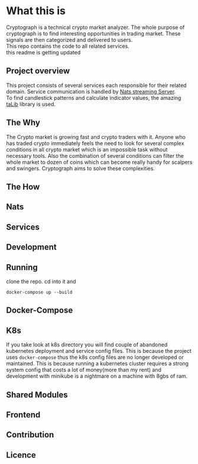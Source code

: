 # What this is

Cryptograph is a technical crypto market analyzer. The whole purpose of cryptograph is to find interesting opportunities in trading market. These signals are then categorized and delivered to users.  
This repo contains the code to all related services.  
this readme is getting updated

## Project overview

This project consists of several services each responsible for their related domain. Service communication is handled by [Nats streaming Server](https://github.com/nats-io/nats-streaming-server).  
To find candlestick patterns and calculate indicator values, the amazing [taLib](https://mrjbq7.github.io/ta-lib/) library is used.

## The Why

The Crypto market is growing fast and crypto traders with it. Anyone who has traded crypto immediately feels the need to look for several complex conditions in all crypto market which is an impossible task without necessary tools.
Also the combination of several conditions can filter the whole market to dozen of coins which can become really handy for scalpers and swingers.
Cryptograph aims to solve these complexities.

## The How

## Nats

## Services

## Development

## Running

clone the repo. cd into it and

```
docker-compose up --build
```

## Docker-Compose

## K8s

If you take look at k8s directory you will find couple of abandoned kubernetes deployment and service config files. This is because the project uses `docker-compose` thus the k8s config files are no longer developed or maintained. This is because running a kubernetes cluster requires a strong system config that costs a lot of money(more than my rent) and development with minikube is a nightmare on a machine with 8gbs of ram.

## Shared Modules

## Frontend

## Contribution

## Licence

